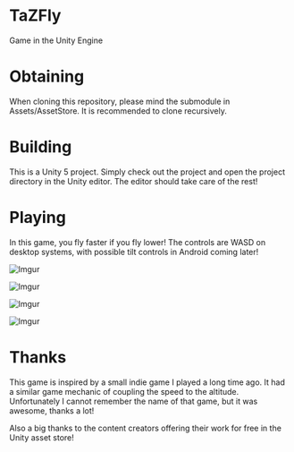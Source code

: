 # TaZFly
Game in the Unity Engine

# Obtaining
When cloning this repository, please mind the submodule in Assets/AssetStore. It is recommended to clone recursively.

# Building
This is a Unity 5 project. Simply check out the project and open the project directory in the Unity editor. The editor should take care of the rest!

# Playing
In this game, you fly faster if you fly lower! The controls are WASD on desktop systems, with possible tilt controls in Android coming later!

![Imgur](http://i.imgur.com/Zflmx0J.jpg)

![Imgur](http://i.imgur.com/R6fSqLq.jpg)

![Imgur](http://i.imgur.com/c7AM1Us.jpg)

![Imgur](http://i.imgur.com/ws0GCwk.jpg)

# Thanks
This game is inspired by a small indie game I played a long time ago. It had a similar game mechanic of coupling the speed to the altitude. Unfortunately I cannot remember the name of that game, but it was awesome, thanks a lot!

Also a big thanks to the content creators offering their work for free in the Unity asset store!
